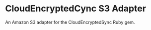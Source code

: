CloudEncryptedCync S3 Adapter
=============================

An Amazon S3 adapter for the CloudEncryptedSync Ruby gem.